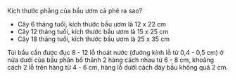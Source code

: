 Kích thước phẳng của bầu ươm cà phê ra sao?
* Cây 6 tháng tuổi, kích thước bầu ươm là 12 x 22 cm
* Cây 12 tháng tuổi, kích thước bầu ươm là 15 x 25 cm
* Cây 18 tháng tuổi, kích thước bầu ươm là 25 x 35 cm

Túi bầu cần được đục 8 - 12 lỗ thoát nước (đường kính lỗ từ 0,4 - 0,5 cm) ở nửa dưới của bầu phân bố thành 2 hàng cách nhau từ 6 - 8 cm, khoảng cách 2 lỗ trên hàng từ 4 - 6 cm, hàng lỗ dưới cách đáy bầu không quá 2 cm.

